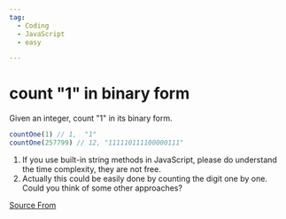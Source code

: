 ```yaml
---
tag:
  - Coding
  - JavaScript
  - easy

---
```

  
# count "1" in binary form

Given an integer, count "1" in its binary form.

```js
countOne(1) // 1,  "1"
countOne(257799) // 12, "111110111100000111"
```

1.  If you use built-in string methods in JavaScript, please do understand the time complexity, they are not free.
2.  Actually this could be easily done by counting the digit one by one. Could you think of some other approaches?


[Source From](https://bigfrontend.dev/problem/how-many-1s-in-binary)

  